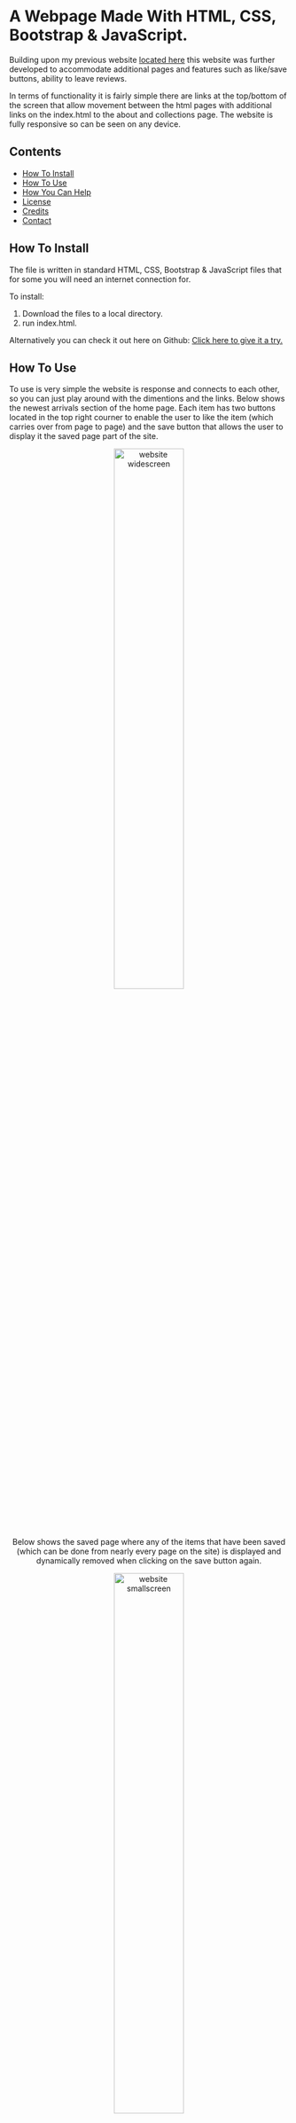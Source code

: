 # A Webpage Made With HTML, CSS, Bootstrap & JavaScript.

Building upon my previous website [located here](https://github.com/alexhill-coder/Basic_Website) this website was further developed to accommodate additional pages and features such as like/save buttons, ability to leave reviews.

In terms of functionality it is fairly simple there are links at the top/bottom of the screen that allow movement between the html pages with additional links on the index.html to the about and collections page. The website is fully responsive so can be seen on any device.

## Contents

- [How To Install](#how-to-install)
- [How To Use](#how-to-use)
- [How You Can Help](#how-you-can-help)
- [License](#license)
- [Credits](#credits)
- [Contact](#contact)

## How To Install

The file is written in standard HTML, CSS, Bootstrap & JavaScript files that for some you will need an internet connection for. 

To install:
1. Download the files to a local directory.
2. run index.html.

Alternatively you can check it out here on Github: [Click here to give it a try.](https://alexhill-coder.github.io/Improved_Website/)

## How To Use

To use is very simple the website is response and connects to each other, so you can just play around with the dimentions and the links. Below shows the newest arrivals section of the home page. Each item has two buttons located in the top right courner to enable the user to like the item (which carries over from page to page) and the save button that allows the user to display it the saved page part of the site.

<p align="center">
<img src="https://user-images.githubusercontent.com/119125564/218274367-c5efdf61-e840-4c25-97ad-68a743668cfb.png" alt="website widescreen" width="50%"/>
</p>

<p align="center">
Below shows the saved page where any of the items that have been saved (which can be done from nearly every page on the site) is displayed and dynamically removed when clicking on the save button again.
</p>
 
<p align="center">    
<img src="https://user-images.githubusercontent.com/119125564/218274509-cda931d9-f625-444e-af48-86307fff8cfe.png" alt="website smallscreen" width="50%"/>
</p>

<p align="center">
 The review page allows the user to leave a review that will only be displayed for the selected series and viewable for as long as the browser is open. 
</p>

<p align="center">
<img src="https://user-images.githubusercontent.com/119125564/218274543-60c89590-2999-49ef-9918-4f9d9bb7a0d1.png" alt="website top bar" width="50%"/>
</p>

## How you can help

If you wish to contribute to any of my files, you are more than welcome to as long as you keep in mind the following:
 - Provide a description of any minor changes before commiting.
 - If you are making major changes please branch the project.
 - Provide a name/handle so you can be aknowledged for your work.
 - You do not require my permission to proceed with any changes.
 - As this is an MIT License the project may be copied to another repository for any reason at any time and used how they see fit.

## License

This project falls under The MIT License allowing for the use of this project for any purpose. For more information on this type of license please see the [LICENSE.md](https://github.com/alexhill-coder/Improved_Website/blob/main/LICENSE)

## Credits

- Alex Hill

## Contact

Please feel free to contact me here:
<p align=center>
<a href="https://www.linkedin.com/in/alex-hill-webdeveloper">
<img src="https://img.shields.io/badge/-@alex hill webdeveloper-blue?style=for-the-badge&logo=Linkedin&logoColor=white&link=https://www.linkedin.com/in/alex-hill-webdeveloper/" height=32/>
</a>
</p>
